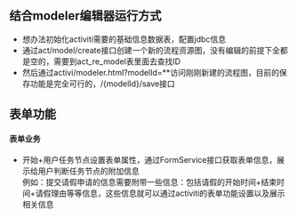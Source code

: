 ## 结合modeler编辑器运行方式

* 想办法初始化activiti需要的基础信息数据表，配置jdbc信息
* 通过act/model/create接口创建一个新的流程资源图，没有编辑的前提下全都是空的，需要到act_re_model表里面去查找ID
* 然后通过activi/modeler.html?modelId=**访问刚刚新建的流程图，目前的保存功能是完全可行的，/{modelId}/save接口

## 表单功能

#### 表单业务
* 开始+用户任务节点设置表单属性，通过FormService接口获取表单信息，展示给用户判断任务节点的附加信息
</br>例如：提交请假申请的信息需要附带一些信息：包括请假的开始时间+结束时间+请假理由等等信息，这些信息就可以通过activiti的表单功能设置以及展示相关信息